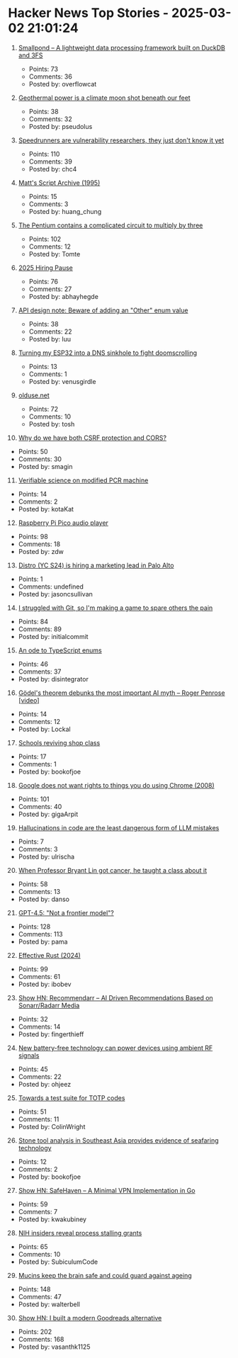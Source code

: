 # Hacker News Top Stories - 2025-03-02 21:01:24

1. [Smallpond – A lightweight data processing framework built on DuckDB and 3FS](https://github.com/deepseek-ai/smallpond)
   - Points: 73
   - Comments: 36
   - Posted by: overflowcat

2. [Geothermal power is a climate moon shot beneath our feet](https://www.newyorker.com/news/the-lede/geothermal-power-is-a-climate-moon-shot-beneath-our-feet)
   - Points: 38
   - Comments: 32
   - Posted by: pseudolus

3. [Speedrunners are vulnerability researchers, they just don't know it yet](https://zetier.com/speedrunners-are-vulnerability-researchers/)
   - Points: 110
   - Comments: 39
   - Posted by: chc4

4. [Matt's Script Archive (1995)](https://www.scriptarchive.com/)
   - Points: 15
   - Comments: 3
   - Posted by: huang_chung

5. [The Pentium contains a complicated circuit to multiply by three](https://www.righto.com/2025/03/pentium-multiplier-adder-reverse-engineered.html)
   - Points: 102
   - Comments: 12
   - Posted by: Tomte

6. [2025 Hiring Pause](https://hr.cornell.edu/2025-hiring-pause)
   - Points: 76
   - Comments: 27
   - Posted by: abhayhegde

7. [API design note: Beware of adding an "Other" enum value](https://devblogs.microsoft.com/oldnewthing/20250217-00/?p=110873)
   - Points: 38
   - Comments: 22
   - Posted by: luu

8. [Turning my ESP32 into a DNS sinkhole to fight doomscrolling](https://amanvir.com/blog/turning-my-esp32-into-a-dns-sinkhole)
   - Points: 13
   - Comments: 1
   - Posted by: venusgirdle

9. [olduse.net](https://olduse.net/)
   - Points: 72
   - Comments: 10
   - Posted by: tosh

10. [Why do we have both CSRF protection and CORS?](https://smagin.fyi/posts/cross-site-requests/)
   - Points: 50
   - Comments: 30
   - Posted by: smagin

11. [Verifiable science on modified PCR machine](https://github.com/ClemHeyd/PCR7500)
   - Points: 14
   - Comments: 2
   - Posted by: kotaKat

12. [Raspberry Pi Pico audio player](http://lucstechblog.blogspot.com/2025/02/raspberry-pi-pico-audio-player.html)
   - Points: 98
   - Comments: 18
   - Posted by: zdw

13. [Distro (YC S24) is hiring a marketing lead in Palo Alto](https://www.ycombinator.com/companies/distro/jobs/splSeS5-marketing-lead)
   - Points: 1
   - Comments: undefined
   - Posted by: jasoncsullivan

14. [I struggled with Git, so I'm making a game to spare others the pain](https://initialcommit.com/blog/im-making-a-git-game)
   - Points: 84
   - Comments: 89
   - Posted by: initialcommit

15. [An ode to TypeScript enums](https://blog.disintegrator.dev/posts/ode-to-typescript-enums/)
   - Points: 46
   - Comments: 37
   - Posted by: disintegrator

16. [Gödel's theorem debunks the most important AI myth – Roger Penrose [video]](https://www.youtube.com/watch?v=biUfMZ2dts8)
   - Points: 14
   - Comments: 12
   - Posted by: Lockal

17. [Schools reviving shop class](https://www.wsj.com/us-news/education/high-school-shop-class-revival-24d7a525)
   - Points: 17
   - Comments: 1
   - Posted by: bookofjoe

18. [Google does not want rights to things you do using Chrome (2008)](https://www.mattcutts.com/blog/google-chrome-license-agreement/)
   - Points: 101
   - Comments: 40
   - Posted by: gigaArpit

19. [Hallucinations in code are the least dangerous form of LLM mistakes](https://simonwillison.net/2025/Mar/2/hallucinations-in-code/)
   - Points: 7
   - Comments: 3
   - Posted by: ulrischa

20. [When Professor Bryant Lin got cancer, he taught a class about it](https://www.nytimes.com/2025/02/26/us/stanford-professor-cancer-bryant-lin.html)
   - Points: 58
   - Comments: 13
   - Posted by: danso

21. [GPT-4.5: "Not a frontier model"?](https://www.interconnects.ai/p/gpt-45-not-a-frontier-model)
   - Points: 128
   - Comments: 113
   - Posted by: pama

22. [Effective Rust (2024)](https://www.lurklurk.org/effective-rust/title-page.html)
   - Points: 99
   - Comments: 61
   - Posted by: ibobev

23. [Show HN: Recommendarr – AI Driven Recommendations Based on Sonarr/Radarr Media](https://github.com/fingerthief/recommendarr)
   - Points: 32
   - Comments: 14
   - Posted by: fingerthieff

24. [New battery-free technology can power devices using ambient RF signals](https://news.nus.edu.sg/nus-researchers-develop-new-battery-free-technology/)
   - Points: 45
   - Comments: 22
   - Posted by: ohjeez

25. [Towards a test suite for TOTP codes](https://shkspr.mobi/blog/2025/03/towards-a-test-suite-for-totp-codes/)
   - Points: 51
   - Comments: 11
   - Posted by: ColinWright

26. [Stone tool analysis in Southeast Asia provides evidence of seafaring technology](https://www.popularmechanics.com/science/archaeology/a63870396/ancient-boats-southeast-asia/)
   - Points: 12
   - Comments: 2
   - Posted by: bookofjoe

27. [Show HN: SafeHaven – A Minimal VPN Implementation in Go](https://github.com/kwakubiney/safehaven)
   - Points: 59
   - Comments: 7
   - Posted by: kwakubiney

28. [NIH insiders reveal process stalling grants](https://bsky.app/profile/jeremymberg.bsky.social/post/3ljflptdcy22r)
   - Points: 65
   - Comments: 10
   - Posted by: SubiculumCode

29. [Mucins keep the brain safe and could guard against ageing](https://www.nature.com/articles/d41586-025-00554-w)
   - Points: 148
   - Comments: 47
   - Posted by: walterbell

30. [Show HN: I built a modern Goodreads alternative](https://kaguya.io/)
   - Points: 202
   - Comments: 168
   - Posted by: vasanthk1125

